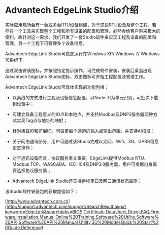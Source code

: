 # Advantech EdgeLink Studio介绍　


实际应用现场会有一台或多台RTU设备组建，对于这些RTU设备及整个工程，若存在一个工具来实现整个工程和所有设备的配置和管理，必然会给客户带来极大的便利。故针对这一需求，我们开发了一套Studio软件来实现工程及设备的配置和管理，且一个工程下可管理多个设备信息。　

Advantech EdgeLink Studio可稳定运行在Windows XP/ Windows 7/ Windows 10系统下。　

通过双击安装图标，并按照指定提示操作，可完成软件安装，安装后桌面出现Advantech EdgeLink Studio图标，双击图标可开始工程配置及管理工作。　

Advantech EdgeLink Studio可具体实现的功能包括：　

 - 以离线的方式进行工程及设备信息配置，以Node ID为单元识别，可批次下载到设备中；　

 - 可建立具备工程意义的IO点和本地点，并支持Modbus及DNP3服务器两种方式实现Tag点与地址的映射；　

 - 针对板载IO和扩展IO，可设定每个通道的输入或输出范围，并支持AI校准；　

 - 关于网络通讯部分，用户可通过该Studio完成以太网、Wifi、3G、GPRS信息设定操作；　

 - 对于通讯设备而言，协议服务至关重要，EdgeLink提供Modbus RTU、Modbus TCP、WASCADA、IEC-104及DNP3.0服务器，用户可根据自身需要选择协议服务器；　

 - Advantech EdgeLink Studio还支持远程串口及网口通讯状态监测；　


该Studio软件安装包的获取路径如下：　

[http://www.advantech.com.cn](http://support.advantech.com/support/SearchResult.aspx?keyword=EdgeLink&searchtabs=BIOS,Certificate,Datasheet,Driver,FAQ,Firmware,Installation,Manual,Online%20Training,Software%20Utility,Software%20API,Software%20API%20Manual,Utility,3D%20Model,Quick%20Start%20Guide,Reference)
